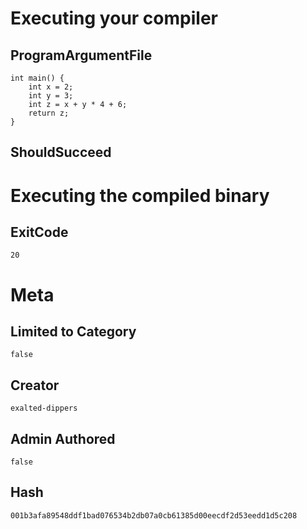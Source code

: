 # Executing your compiler

## ProgramArgumentFile

```
int main() {
    int x = 2;
    int y = 3;
    int z = x + y * 4 + 6;
    return z;
}
```

## ShouldSucceed

# Executing the compiled binary

## ExitCode

```
20
```

# Meta

## Limited to Category

```
false
```

## Creator

```
exalted-dippers
```

## Admin Authored

```
false
```

## Hash

```
001b3afa89548ddf1bad076534b2db07a0cb61385d00eecdf2d53eedd1d5c208
```
